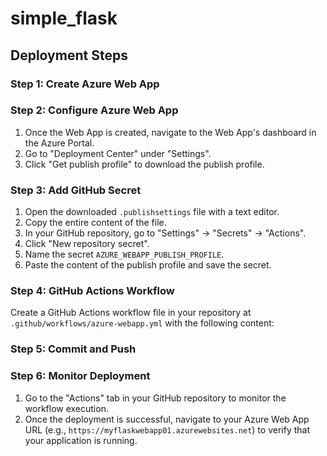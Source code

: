# simple_flask

## Deployment Steps

### Step 1: Create Azure Web App

### Step 2: Configure Azure Web App

1. Once the Web App is created, navigate to the Web App's dashboard in the Azure Portal.
2. Go to "Deployment Center" under "Settings".
3. Click "Get publish profile" to download the publish profile.

### Step 3: Add GitHub Secret

1. Open the downloaded `.publishsettings` file with a text editor.
2. Copy the entire content of the file.
3. In your GitHub repository, go to "Settings" -> "Secrets" -> "Actions".
4. Click "New repository secret".
5. Name the secret `AZURE_WEBAPP_PUBLISH_PROFILE`.
6. Paste the content of the publish profile and save the secret.

### Step 4: GitHub Actions Workflow

Create a GitHub Actions workflow file in your repository at `.github/workflows/azure-webapp.yml` with the following content:

### Step 5: Commit and Push

### Step 6: Monitor Deployment

1. Go to the "Actions" tab in your GitHub repository to monitor the workflow execution.
2. Once the deployment is successful, navigate to your Azure Web App URL (e.g., `https://myflaskwebapp01.azurewebsites.net`) to verify that your application is running.

